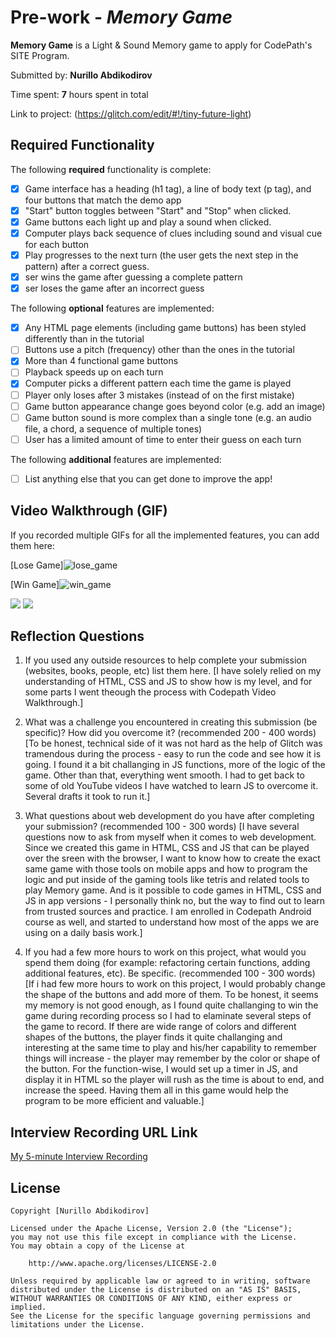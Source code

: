 # Pre-work - *Memory Game*

**Memory Game** is a Light & Sound Memory game to apply for CodePath's SITE Program. 

Submitted by: **Nurillo Abdikodirov**

Time spent: **7** hours spent in total

Link to project: (https://glitch.com/edit/#!/tiny-future-light)

## Required Functionality

The following **required** functionality is complete:

* [x] Game interface has a heading (h1 tag), a line of body text (p tag), and four buttons that match the demo app
* [x] "Start" button toggles between "Start" and "Stop" when clicked. 
* [x] Game buttons each light up and play a sound when clicked. 
* [x] Computer plays back sequence of clues including sound and visual cue for each button
* [x] Play progresses to the next turn (the user gets the next step in the pattern) after a correct guess. 
* [x] ser wins the game after guessing a complete pattern
* [x] ser loses the game after an incorrect guess

The following **optional** features are implemented:

* [x] Any HTML page elements (including game buttons) has been styled differently than in the tutorial
* [ ] Buttons use a pitch (frequency) other than the ones in the tutorial
* [x] More than 4 functional game buttons
* [ ] Playback speeds up on each turn
* [x] Computer picks a different pattern each time the game is played
* [ ] Player only loses after 3 mistakes (instead of on the first mistake)
* [ ] Game button appearance change goes beyond color (e.g. add an image)
* [ ] Game button sound is more complex than a single tone (e.g. an audio file, a chord, a sequence of multiple tones)
* [ ] User has a limited amount of time to enter their guess on each turn

The following **additional** features are implemented:

- [ ] List anything else that you can get done to improve the app!

## Video Walkthrough (GIF)

If you recorded multiple GIFs for all the implemented features, you can add them here:

[Lose Game]![lose_game](https://user-images.githubusercontent.com/59973492/158065281-904e9567-3dee-4859-b14e-da67d537ac55.gif)

[Win Game]![win_game](https://user-images.githubusercontent.com/59973492/158065222-0d0ef6aa-9914-48f7-a79d-e48f67255a81.gif)

![](gif3-link-here)
![](gif4-link-here)

## Reflection Questions
1. If you used any outside resources to help complete your submission (websites, books, people, etc) list them here. 
[I have solely relied on my understanding of HTML, CSS and JS to show how is my level, and for some parts I went theough the process with Codepath Video Walkthrough.]

2. What was a challenge you encountered in creating this submission (be specific)? How did you overcome it? (recommended 200 - 400 words) 
[To be honest, technical side of it was not hard as the help of Glitch was tramendous during the process - easy to run the code and see how it is going. I found it a bit challanging in JS functions, more of the logic of the game. Other than that, everything went smooth. I had to get back to some of old YouTube videos I have watched to learn JS to overcome it. Several drafts it took to run it.]

3. What questions about web development do you have after completing your submission? (recommended 100 - 300 words) 
[I have several questions now to ask from myself when it comes to web development. Since we created this game in HTML, CSS and JS that can be played over the sreen with the browser, I want to know how to create the exact same game with those tools on mobile apps and how to program the logic and put inside of the gaming tools like tetris and related tools to play Memory game. And is it possible to code games in HTML, CSS and JS in app versions - I personally think no, but the way to find out to learn from trusted sources and practice. I am enrolled in Codepath Android course as well, and started to understand how most of the apps we are using on a daily basis work.]

4. If you had a few more hours to work on this project, what would you spend them doing (for example: refactoring certain functions, adding additional features, etc). Be specific. (recommended 100 - 300 words) 
[If i had few more hours to work on this project, I would probably change the shape of the buttons and add more of them. To be honest, it seems my memory is not good enough, as I found quite challanging to win the game during recording process so I had to elaminate several steps of the game to record. If there are wide range of colors and different shapes of the buttons, the player finds it quite challanging and interesting at the same time to play and his/her capability to remember things will increase - the player may remember by the color or shape of the button. For the function-wise, I would set up a timer in JS, and display it in HTML so the player will rush as the time is about to end, and increase the speed. Having them all in this game would help the program to be more efficient and valuable.]



## Interview Recording URL Link

[My 5-minute Interview Recording](your-link-here)


## License

    Copyright [Nurillo Abdikodirov]

    Licensed under the Apache License, Version 2.0 (the "License");
    you may not use this file except in compliance with the License.
    You may obtain a copy of the License at

        http://www.apache.org/licenses/LICENSE-2.0

    Unless required by applicable law or agreed to in writing, software
    distributed under the License is distributed on an "AS IS" BASIS,
    WITHOUT WARRANTIES OR CONDITIONS OF ANY KIND, either express or implied.
    See the License for the specific language governing permissions and
    limitations under the License.
